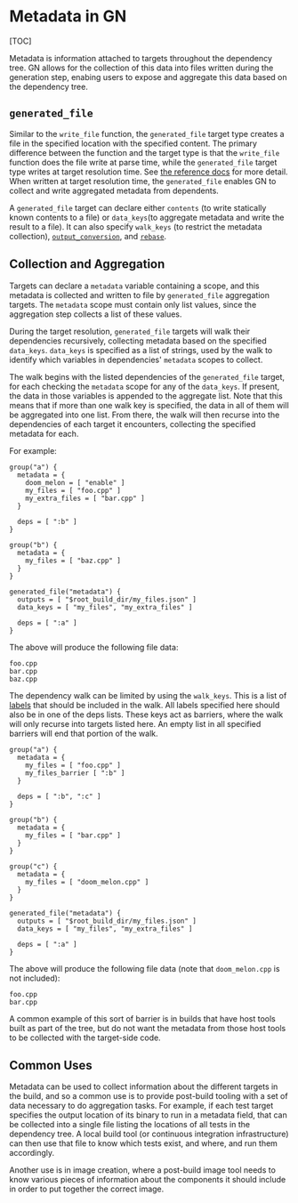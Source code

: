 # Metadata in GN

[TOC]

Metadata is information attached to targets throughout the dependency tree. GN allows for the collection of this data into files written during the generation step, enabing users to expose and aggregate this data based on the dependency tree.

## `generated_file`

Similar to the `write_file` function, the `generated_file` target type creates a file in the specified location with the specified content. The primary difference between the function and the target type is that the `write_file` function does the file write at parse time, while the `generated_file` target type writes at target resolution time. See [the reference docs](reference.md#func_generated_file) for more detail. When written at target resolution time, the `generated_file` enables GN to collect and write aggregated metadata from dependents.

A `generated_file` target can declare either `contents` (to write statically known contents to a file) or `data_keys`(to aggregate metadata and write the result to a file). It can also specify `walk_keys` (to restrict the metadata collection), [`output_conversion`](reference.md#io_conversion), and [`rebase`](reference.md#var_rebase).


## Collection and Aggregation

Targets can declare a `metadata` variable containing a scope, and this metadata is collected and written to file by `generated_file` aggregation targets. The `metadata` scope must contain only list values, since the aggregation step collects a list of these values.

During the target resolution, `generated_file` targets will walk their dependencies recursively, collecting metadata based on the specified `data_keys`. `data_keys` is specified as a list of strings, used by the walk to identify which variables in dependencies' `metadata` scopes to collect.

The walk begins with the listed dependencies of the `generated_file` target, for each checking the `metadata` scope for any of the `data_keys`. If present, the data in those variables is appended to the aggregate list. Note that this means that if more than one walk key is specified, the data in all of them will be aggregated into one list. From there, the walk will then recurse into the dependencies of each target it encounters, collecting the specified metadata for each.

For example:

```
group("a") {
  metadata = {
    doom_melon = [ "enable" ]
    my_files = [ "foo.cpp" ]
    my_extra_files = [ "bar.cpp" ]
  }

  deps = [ ":b" ]
}

group("b") {
  metadata = {
    my_files = [ "baz.cpp" ]
  }
}

generated_file("metadata") {
  outputs = [ "$root_build_dir/my_files.json" ]
  data_keys = [ "my_files", "my_extra_files" ]

  deps = [ ":a" ]
}
```

The above will produce the following file data:

```
foo.cpp
bar.cpp
baz.cpp
```

The dependency walk can be limited by using the `walk_keys`. This is a list of [labels](reference.md#labels) that should be included in the walk. All labels specified here should also be in one of the deps lists. These keys act as barriers, where the walk will only recurse into targets listed here. An empty list in all specified barriers will end that portion of the walk.

```
group("a") {
  metadata = {
    my_files = [ "foo.cpp" ]
    my_files_barrier [ ":b" ]
  }

  deps = [ ":b", ":c" ]
}

group("b") {
  metadata = {
    my_files = [ "bar.cpp" ]
  }
}

group("c") {
  metadata = {
    my_files = [ "doom_melon.cpp" ]
  }
}

generated_file("metadata") {
  outputs = [ "$root_build_dir/my_files.json" ]
  data_keys = [ "my_files", "my_extra_files" ]

  deps = [ ":a" ]
}
```

The above will produce the following file data (note that `doom_melon.cpp` is not included):

```
foo.cpp
bar.cpp
```

A common example of this sort of barrier is in builds that have host tools built as part of the tree, but do not want the metadata from those host tools to be collected with the target-side code.

## Common Uses

Metadata can be used to collect information about the different targets in the build, and so a common use is to provide post-build tooling with a set of data necessary to do aggregation tasks. For example, if each test target specifies the output location of its binary to run in a metadata field, that can be collected into a single file listing the locations of all tests in the dependency tree. A local build tool (or continuous integration infrastructure) can then use that file to know which tests exist, and where, and run them accordingly.

Another use is in image creation, where a post-build image tool needs to know various pieces of information about the components it should include in order to put together the correct image.
